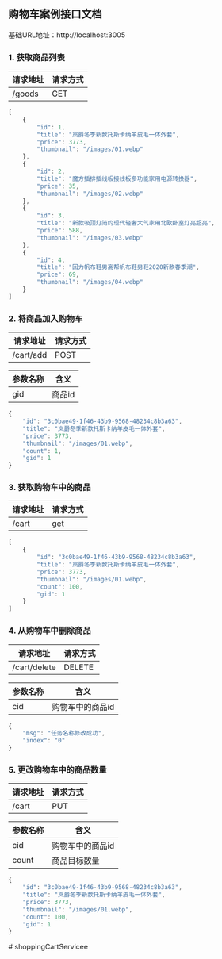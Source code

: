 ## 购物车案例接口文档

基础URL地址：http://localhost:3005

### 1. 获取商品列表

| 请求地址 | 请求方式 |
| -------- | -------- |
| /goods   | GET      |

```javascript
[
    {
        "id": 1,
        "title": "岚爵冬季新款托斯卡纳羊皮毛一体外套",
        "price": 3773,
        "thumbnail": "/images/01.webp"
    },
    {
        "id": 2,
        "title": "魔方插排插线板接线板多功能家用电源转换器",
        "price": 35,
        "thumbnail": "/images/02.webp"
    },
    {
        "id": 3,
        "title": "新款吸顶灯简约现代轻奢大气家用北欧卧室灯亮超亮",
        "price": 588,
        "thumbnail": "/images/03.webp"
    },
    {
        "id": 4,
        "title": "回力帆布鞋男高帮帆布鞋男鞋2020新款春季潮",
        "price": 69,
        "thumbnail": "/images/04.webp"
    }
]
```

### 2. 将商品加入购物车

| 请求地址  | 请求方式 |
| --------- | -------- |
| /cart/add | POST     |

| 参数名称 | 含义   |
| -------- | ------ |
| gid      | 商品id |

```javascript
{
    "id": "3c0bae49-1f46-43b9-9568-48234c8b3a63",
    "title": "岚爵冬季新款托斯卡纳羊皮毛一体外套",
    "price": 3773,
    "thumbnail": "/images/01.webp",
    "count": 1,
    "gid": 1
}
```

### 3. 获取购物车中的商品

| 请求地址 | 请求方式 |
| -------- | -------- |
| /cart    | get      |

```javascript
[
    {
        "id": "3c0bae49-1f46-43b9-9568-48234c8b3a63",
        "title": "岚爵冬季新款托斯卡纳羊皮毛一体外套",
        "price": 3773,
        "thumbnail": "/images/01.webp",
        "count": 100,
        "gid": 1
    }
]
```

### 4. 从购物车中删除商品

| 请求地址     | 请求方式 |
| ------------ | -------- |
| /cart/delete | DELETE   |

| 参数名称 | 含义             |
| -------- | ---------------- |
| cid      | 购物车中的商品id |

```javascript
{
    "msg": "任务名称修改成功",
    "index": "0"
}
```

### 5. 更改购物车中的商品数量

| 请求地址 | 请求方式 |
| -------- | -------- |
| /cart    | PUT      |

| 参数名称 | 含义             |
| -------- | ---------------- |
| cid      | 购物车中的商品id |
| count    | 商品目标数量     |

```javascript
{
    "id": "3c0bae49-1f46-43b9-9568-48234c8b3a63",
    "title": "岚爵冬季新款托斯卡纳羊皮毛一体外套",
    "price": 3773,
    "thumbnail": "/images/01.webp",
    "count": 100,
    "gid": 1
}
```

#   s h o p p i n g C a r t S e r v i c e e  
 